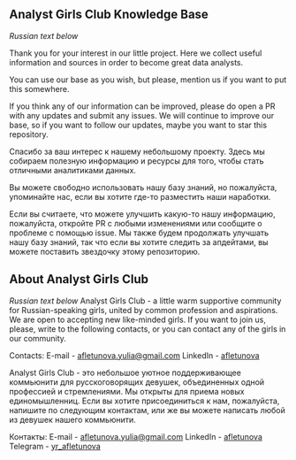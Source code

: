 ## Analyst Girls Club Knowledge Base
*Russian text below*

Thank you for your interest in our little project. Here we collect useful information and sources in order to become great data analysts. 

You can use our base as you wish, but please, mention us if you want to put this somewhere. 

If you think any of our information can be improved, please do open a PR with any updates and submit any issues. We will continue to improve our base, so if you want to follow our updates, maybe you want to star this repository. 

Спасибо за ваш интерес к нашему небольшому проекту. Здесь мы собираем полезную информацию и ресурсы для того, чтобы стать отличными аналитиками данных. 

Вы можете свободно использовать нашу базу знаний, но пожалуйста, упоминайте нас, если вы хотите где-то разместить наши наработки.

Если вы считаете, что можете улучшить какую-то нашу информацию, пожалуйста, откройте PR с любыми изменениями или сообщите о проблеме с помощью issue. Мы также будем продолжать улучшать нашу базу знаний, так что если вы хотите следить за апдейтами, вы можете поставить звездочку этому репозиторию. 

## About Analyst Girls Club
*Russian text below*
Analyst Girls Club - a little warm supportive community for Russian-speaking girls, united by common profession and aspirations. We are open to accepting new like-minded girls. If you want to join us, please, write to the following contacts, or you can contact any of the girls in our community. 

Contacts: 
E-mail - [afletunova.yulia@gmail.com](mailto:afletunova.yulia@gmail.com)
LinkedIn - [afletunova](https://www.linkedin.com/in/afletunova/)

Analyst Girls Club - это небольшое уютное поддерживающее коммьюнити для русскоговорящих девушек, объединенных одной профессией и стремлениями. Мы открыты для приема новых единомышленниц. Если вы хотите присоединиться к нам, пожалуйста, напишите по следующим контактам, или же вы можете написать любой из девушек нашего коммьюнити. 

Контакты:
E-mail - [afletunova.yulia@gmail.com](mailto:afletunova.yulia@gmail.com)
LinkedIn - [afletunova](https://www.linkedin.com/in/afletunova/)
Telegram - [yr_afletunova](t.me/yr_afletunova)
